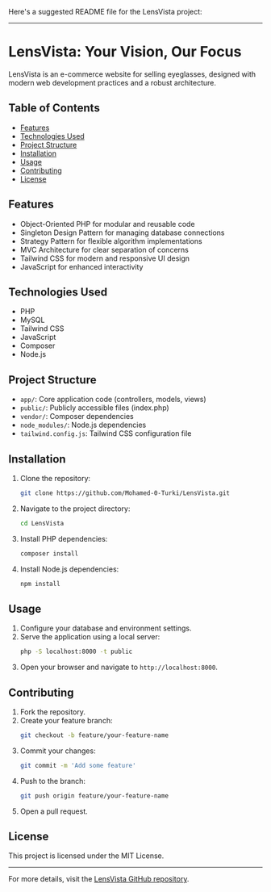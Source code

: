 Here's a suggested README file for the LensVista project:

---

# LensVista: Your Vision, Our Focus

LensVista is an e-commerce website for selling eyeglasses, designed with modern web development practices and a robust architecture.

## Table of Contents
- [Features](#features)
- [Technologies Used](#technologies-used)
- [Project Structure](#project-structure)
- [Installation](#installation)
- [Usage](#usage)
- [Contributing](#contributing)
- [License](#license)

## Features
- Object-Oriented PHP for modular and reusable code
- Singleton Design Pattern for managing database connections
- Strategy Pattern for flexible algorithm implementations
- MVC Architecture for clear separation of concerns
- Tailwind CSS for modern and responsive UI design
- JavaScript for enhanced interactivity

## Technologies Used
- PHP
- MySQL
- Tailwind CSS
- JavaScript
- Composer
- Node.js

## Project Structure
- `app/`: Core application code (controllers, models, views)
- `public/`: Publicly accessible files (index.php)
- `vendor/`: Composer dependencies
- `node_modules/`: Node.js dependencies
- `tailwind.config.js`: Tailwind CSS configuration file

## Installation
1. Clone the repository:
    ```bash
    git clone https://github.com/Mohamed-0-Turki/LensVista.git
    ```
2. Navigate to the project directory:
    ```bash
    cd LensVista
    ```
3. Install PHP dependencies:
    ```bash
    composer install
    ```
4. Install Node.js dependencies:
    ```bash
    npm install
    ```

## Usage
1. Configure your database and environment settings.
2. Serve the application using a local server:
    ```bash
    php -S localhost:8000 -t public
    ```
3. Open your browser and navigate to `http://localhost:8000`.

## Contributing
1. Fork the repository.
2. Create your feature branch:
    ```bash
    git checkout -b feature/your-feature-name
    ```
3. Commit your changes:
    ```bash
    git commit -m 'Add some feature'
    ```
4. Push to the branch:
    ```bash
    git push origin feature/your-feature-name
    ```
5. Open a pull request.

## License
This project is licensed under the MIT License.

---

For more details, visit the [LensVista GitHub repository](https://github.com/Mohamed-0-Turki/LensVista).

